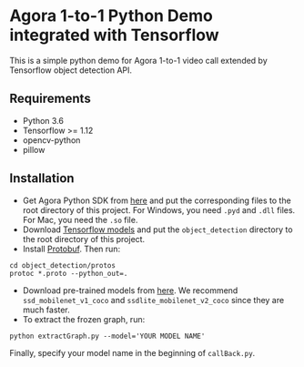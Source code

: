 # Agora 1-to-1 Python Demo integrated with Tensorflow
This is a simple python demo for Agora 1-to-1 video call extended by Tensorflow object detection API.

## Requirements
- Python 3.6
- Tensorflow >= 1.12
- opencv-python
- pillow

## Installation
- Get Agora Python SDK from [here](https://github.com/AgoraIO-Community/Agora-Python-SDK) and put the corresponding files to the root directory of this project. For Windows, you need `.pyd` and `.dll` files. For Mac, you need the `.so` file.
- Download [Tensorflow models](https://github.com/tensorflow/models) and put the `object_detection` directory to the root directory of this project. 
- Install [Protobuf](https://github.com/protocolbuffers/protobuf/releases). Then run:
```
cd object_detection/protos
protoc *.proto --python_out=.
```
- Download pre-trained models from [here](https://github.com/tensorflow/models/blob/master/research/object_detection/g3doc/detection_model_zoo.md). We recommend `ssd_mobilenet_v1_coco` and `ssdlite_mobilenet_v2_coco` since they are much faster.
- To extract the frozen graph, run:
```
python extractGraph.py --model='YOUR MODEL NAME'
```
Finally, specify your model name in the beginning of `callBack.py`.